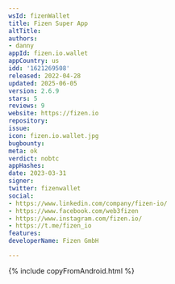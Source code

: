 ```yaml
---
wsId: fizenWallet
title: Fizen Super App
altTitle: 
authors:
- danny
appId: fizen.io.wallet
appCountry: us
idd: '1621269508'
released: 2022-04-28
updated: 2025-06-05
version: 2.6.9
stars: 5
reviews: 9
website: https://fizen.io
repository: 
issue: 
icon: fizen.io.wallet.jpg
bugbounty: 
meta: ok
verdict: nobtc
appHashes: 
date: 2023-03-31
signer: 
twitter: fizenwallet
social:
- https://www.linkedin.com/company/fizen-io/
- https://www.facebook.com/web3fizen
- https://www.instagram.com/fizen.io/
- https://t.me/fizen_io
features: 
developerName: Fizen GmbH

---
```


{% include copyFromAndroid.html %}
